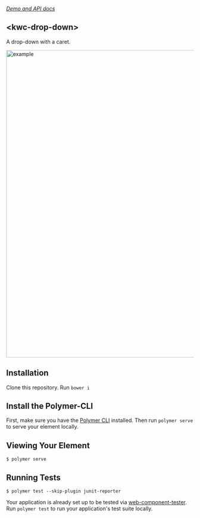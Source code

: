 _[Demo and API docs](https://components.kano.me/#/elements/kwc-drop-down)_

## \<kwc-drop-down\>

A drop-down with a caret.

<img width="825" alt="example" src="TODO">


## Installation
Clone this repository.
Run `bower i`

## Install the Polymer-CLI

First, make sure you have the [Polymer CLI](https://www.npmjs.com/package/polymer-cli) installed. Then run `polymer serve` to serve your element locally.

## Viewing Your Element

```
$ polymer serve
```

## Running Tests

```
$ polymer test --skip-plugin junit-reporter
```

Your application is already set up to be tested via [web-component-tester](https://github.com/Polymer/web-component-tester). Run `polymer test` to run your application's test suite locally.
